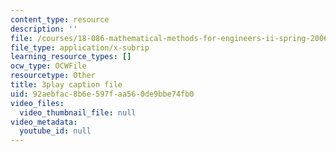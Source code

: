 ```yaml
---
content_type: resource
description: ''
file: /courses/18-086-mathematical-methods-for-engineers-ii-spring-2006/92aebfac8b6e597faa560de9bbe74fb0_S6dw885-SZI.vtt
file_type: application/x-subrip
learning_resource_types: []
ocw_type: OCWFile
resourcetype: Other
title: 3play caption file
uid: 92aebfac-8b6e-597f-aa56-0de9bbe74fb0
video_files:
  video_thumbnail_file: null
video_metadata:
  youtube_id: null
---
```

